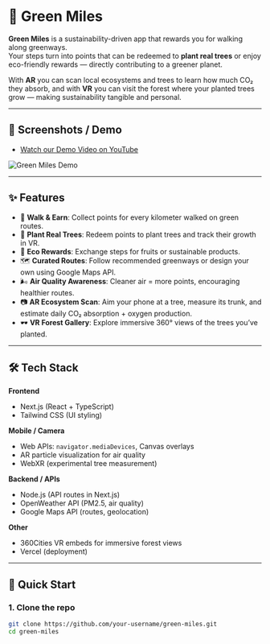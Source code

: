 # 🌱 Green Miles

**Green Miles** is a sustainability-driven app that rewards you for walking along greenways.  
Your steps turn into points that can be redeemed to **plant real trees** or enjoy eco-friendly rewards — directly contributing to a greener planet.  

With **AR** you can scan local ecosystems and trees to learn how much CO₂ they absorb, and with **VR** you can visit the forest where your planted trees grow — making sustainability tangible and personal.

---

## 📸 Screenshots / Demo

- [Watch our Demo Video on YouTube](https://youtu.be/jENykx-CXHI)

![Green Miles Demo](https://img.youtube.com/vi/jENykx-CXHI/maxresdefault.jpg)

---

## ✨ Features

- 🚶 **Walk & Earn**: Collect points for every kilometer walked on green routes.  
- 🌳 **Plant Real Trees**: Redeem points to plant trees and track their growth in VR.  
- 🍎 **Eco Rewards**: Exchange steps for fruits or sustainable products.  
- 🗺 **Curated Routes**: Follow recommended greenways or design your own using Google Maps API.  
- 🌬 **Air Quality Awareness**: Cleaner air = more points, encouraging healthier routes.  
- 📷 **AR Ecosystem Scan**: Aim your phone at a tree, measure its trunk, and estimate daily CO₂ absorption + oxygen production.  
- 🕶 **VR Forest Gallery**: Explore immersive 360° views of the trees you’ve planted.  

---

## 🛠 Tech Stack

**Frontend**
- Next.js (React + TypeScript)
- Tailwind CSS (UI styling)

**Mobile / Camera**
- Web APIs: `navigator.mediaDevices`, Canvas overlays
- AR particle visualization for air quality
- WebXR (experimental tree measurement)

**Backend / APIs**
- Node.js (API routes in Next.js)
- OpenWeather API (PM2.5, air quality)
- Google Maps API (routes, geolocation)

**Other**
- 360Cities VR embeds for immersive forest views
- Vercel (deployment)

---

## 🚀 Quick Start

### 1. Clone the repo
```bash
git clone https://github.com/your-username/green-miles.git
cd green-miles
